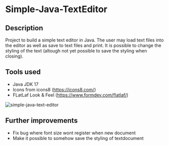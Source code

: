 # Simple-Java-TextEditor

## Description
Project to build a simple text editor in Java. The user may load text files into the editor as well as save to text files and print. It is possible to change the styling of the text (altough not yet possible to save the styling when closing).

## Tools used
- Java JDK 17
- Icons from icons8 (https://icons8.com/)
- FLatLaf Look & Feel (https://www.formdev.com/flatlaf/)

![simple-java-text-editor](https://user-images.githubusercontent.com/87245022/198281608-15a74525-be48-44ad-92a8-b09cb0bd4033.png)


## Further improvements
- Fix bug where font size wont register when new document
- Make it possible to somehow save the styling of textdocument
